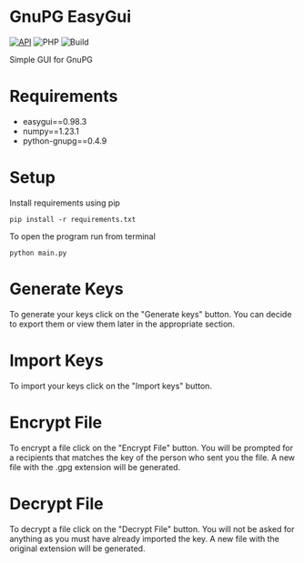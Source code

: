 # GnuPG EasyGui

[![API](https://img.shields.io/badge/Telegram%20Bot%20API-November%2020%2C%202020-36ade1.svg)](https://core.telegram.org/bots/api)
![PHP](https://img.shields.io/badge/php-%3E%3D5.6-8892bf.svg)
![Build](https://travis-ci.com/EddyDevProject/Amazon-Ref-Links-Generator-Bot.svg?branch=main)

Simple GUI for GnuPG

# Requirements
- easygui==0.98.3
- numpy==1.23.1
- python-gnupg==0.4.9

# Setup
Install requirements using pip
 ```
pip install -r requirements.txt
```
To open the program run from terminal
```
python main.py
```
# Generate Keys
To generate your keys click on the "Generate keys" button. You can decide to export them or view them later in the appropriate section.
# Import Keys
To import your keys click on the "Import keys" button.
# Encrypt File
To encrypt a file click on the "Encrypt File" button. You will be prompted for a recipients that matches the key of the person who sent you the file. A new file with the .gpg extension will be generated.
# Decrypt File
To decrypt a file click on the "Decrypt File" button. You will not be asked for anything as you must have already imported the key. A new file with the original extension will be generated.


